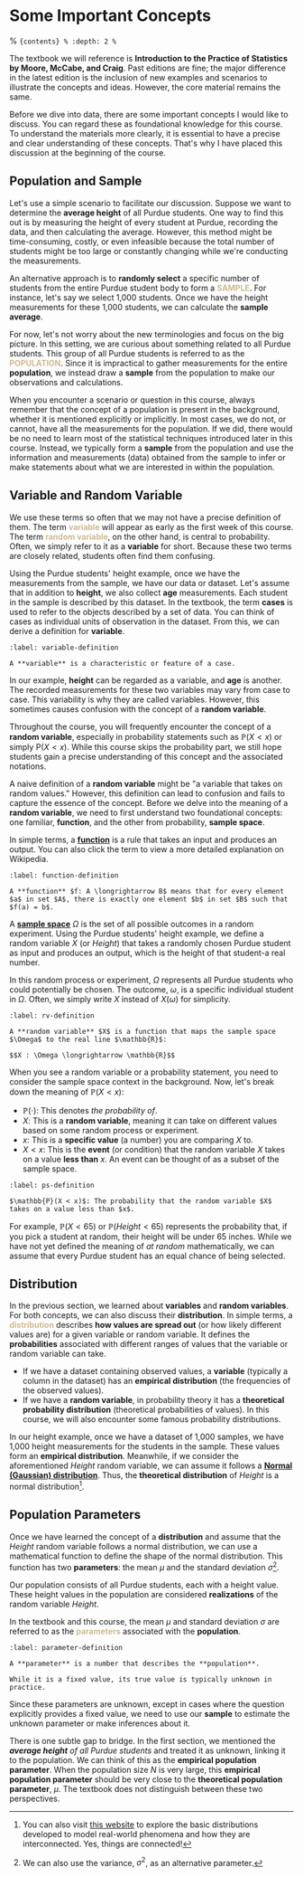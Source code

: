 # Some Important Concepts

% ```{contents}
% :depth: 2
% ```

The textbook we will reference is **Introduction to the Practice of Statistics by Moore, McCabe, and Craig**. Past editions are fine; the major difference in the latest edition is the inclusion of new examples and scenarios to illustrate the concepts and ideas. However, the core material remains the same.

Before we dive into data, there are some important concepts I would like to discuss. You can regard these as foundational knowledge for this course. To understand the materials more clearly, it is essential to have a precise and clear understanding of these concepts. That's why I have placed this discussion at the beginning of the course.

## Population and Sample

Let's use a simple scenario to facilitate our discussion. Suppose we want to determine the **average height** of all Purdue students. One way to find this out is by measuring the height of every student at Purdue, recording the data, and then calculating the average. However, this method might be time-consuming, costly, or even infeasible because the total number of students might be too large or constantly changing while we're conducting the measurements.

An alternative approach is to **randomly select** a specific number of students from the entire Purdue student body to form a <span style="color:#cfb991">**SAMPLE**</span>. For instance, let's say we select 1,000 students. Once we have the height measurements for these 1,000 students, we can calculate the **sample average**. 

For now, let's not worry about the new terminologies and focus on the big picture. In this setting, we are curious about something related to all Purdue students. This group of all Purdue students is referred to as the <span style="color:#cfb991">**POPULATION**</span>. Since it is impractical to gather measurements for the entire **population**, we instead draw a **sample** from the population to make our observations and calculations.

When you encounter a scenario or question in this course, always remember that the concept of a population is present in the background, whether it is mentioned explicitly or implicitly. In most cases, we do not, or cannot, have all the measurements for the population. If we did, there would be no need to learn most of the statistical techniques introduced later in this course. Instead, we typically form a **sample** from the population and use the information and measurements (data) obtained from the sample to infer or make statements about what we are interested in within the population.

## Variable and Random Variable

We use these terms so often that we may not have a precise definition of them. The term <span style="color:#cfb991">**variable**</span> will appear as early as the first week of this course. The term <span style="color:#cfb991">**random variable**</span>, on the other hand, is central to probability. Often, we simply refer to it as a **variable** for short. Because these two terms are closely related, students often find them confusing.

Using the Purdue students' height example, once we have the measurements from the sample, we have our data or dataset. Let's assume that in addition to **height**, we also collect **age** measurements. Each student in the sample is described by this dataset. In the textbook, the term **cases** is used to refer to the objects described by a set of data. You can think of cases as individual units of observation in the dataset. From this, we can derive a definition for **variable**.

```{prf:definition} Variable
:label: variable-definition

A **variable** is a characteristic or feature of a case.
```

In our example, **height** can be regarded as a variable, and **age** is another. The recorded measurements for these two variables may vary from case to case. This variability is why they are called variables. However, this sometimes causes confusion with the concept of a **random variable**.

Throughout the course, you will frequently encounter the concept of a **random variable**, especially in probability statements such as $\mathbb{P}(X < x)$ or simply $\mathrm{P}(X < x)$. While this course skips the probability part, we still hope students gain a precise understanding of this concept and the associated notations.

A naive definition of a **random variable** might be "a variable that takes on random values." However, this definition can lead to confusion and fails to capture the essence of the concept. Before we delve into the meaning of a **random variable**, we need to first understand two foundational concepts: one familiar, **function**, and the other from probability, **sample space**.

In simple terms, a <a href="https://en.wikipedia.org/wiki/Function_(mathematics)" target="_blank">**function**</a> is a rule that takes an input and produces an output. You can also click the term to view a more detailed explanation on Wikipedia.

```{prf:definition} Function
:label: function-definition

A **function** $f: A \longrightarrow B$ means that for every element $a$ in set $A$, there is exactly one element $b$ in set $B$ such that $f(a) = b$.
```

A <a href="https://en.wikipedia.org/wiki/Sample_space" target="_blank">**sample space**</a> $\Omega$ is the set of all possible outcomes in a random experiment. Using the Purdue students' height example, we define a random variable $X$ (or $Height$) that takes a randomly chosen Purdue student as input and produces an output, which is the height of that student-a real number. 

In this random process or experiment, $\Omega$ represents all Purdue students who could potentially be chosen. The outcome, $\omega$, is a specific individual student in $\Omega$. Often, we simply write $X$ instead of $X(\omega)$ for simplicity.

```{prf:definition} Random Variable
:label: rv-definition

A **random variable** $X$ is a function that maps the sample space $\Omega$ to the real line $\mathbb{R}$:

$$X : \Omega \longrightarrow \mathbb{R}$$
```

When you see a random variable or a probability statement, you need to consider the sample space context in the background. Now, let's break down the meaning of $\mathbb{P}(X < x)$:

* $\mathbb{P}(\cdot)$: This denotes _the probability of_.
* $X$: This is a **random variable**, meaning it can take on different values based on some random process or experiment.
* $x$: This is a **specific value** (a number) you are comparing $X$ to.
* $X < x$: This is the **event** (or condition) that the random variable $X$ takes on a value **less than** $x$. An event can be thought of as a subset of the sample space.

```{prf:definition} $\mathbb{P}(X < x)$
:label: ps-definition

$\mathbb{P}(X < x)$: The probability that the random variable $X$ takes on a value less than $x$.
```

For example, $\mathbb{P}(X < 65)$ or $\mathbb{P}(Height < 65)$ represents the probability that, if you pick a student at random, their height will be under 65 inches. While we have not yet defined the meaning of _at random_ mathematically, we can assume that every Purdue student has an equal chance of being selected.

## Distribution

In the previous section, we learned about **variables** and **random variables**. For both concepts, we can also discuss their **distribution**. In simple terms, a <span style="color:#cfb991">**distribution**</span> describes **how values are spread out** (or how likely different values are) for a given variable or random variable. It defines the **probabilities** associated with different ranges of values that the variable or random variable can take.

* If we have a dataset containing observed values, a **variable** (typically a column in the dataset) has an **empirical distribution** (the frequencies of the observed values).
* If we have a **random variable**, in probability theory it has a **theoretical probability distribution** (theoretical probabilities of values). In this course, we will also encounter some famous probability distributions.

In our height example, once we have a dataset of 1,000 samples, we have 1,000 height measurements for the students in the sample. These values form an **empirical distribution**. Meanwhile, if we consider the aforementioned $Height$ random variable, we can assume it follows a <a href="https://en.wikipedia.org/wiki/Normal_distribution" target="_blank">**Normal (Gaussian) distribution**</a>. Thus, the **theoretical distribution** of $Height$ is a normal distribution[^footnote01].

[^footnote01]: You can also visit [this website](https://www.math.wm.edu/~leemis/chart/UDR/UDR.html) to explore the basic distributions developed to model real-world phenomena and how they are interconnected. Yes, things are connected!

## Population Parameters

Once we have learned the concept of a **distribution** and assume that the $Height$ random variable follows a normal distribution, we can use a mathematical function to define the shape of the normal distribution. This function has two **parameters**: the mean $\mu$ and the standard deviation $\sigma$[^footnote02].

Our population consists of all Purdue students, each with a height value. These height values in the population are considered **realizations** of the random variable $Height$.

[^footnote02]: We can also use the variance, $\sigma^2$, as an alternative parameter.

In the textbook and this course, the mean $\mu$ and standard deviation $\sigma$ are referred to as the <span style="color:#cfb991">**parameters**</span> associated with the **population**.

```{prf:definition} Parameter
:label: parameter-definition

A **parameter** is a number that describes the **population**. 

While it is a fixed value, its true value is typically unknown in practice.
```

Since these parameters are unknown, except in cases where the question explicitly provides a fixed value, we need to use our **sample** to estimate the unknown parameter or make inferences about it.

There is one subtle gap to bridge. In the first section, we mentioned the _**average height** of all Purdue students_ and treated it as unknown, linking it to the population. We can think of this as the **empirical population parameter**. When the population size $N$ is very large, this **empirical population parameter** should be very close to the **theoretical population parameter**, $\mu$. The textbook does not distinguish between these two perspectives.


